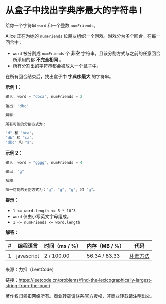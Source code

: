 # 从盒子中找出字典序最大的字符串 I

给你一个字符串 `word` 和一个整数 `numFriends`。

Alice 正在为她的 `numFriends` 位朋友组织一个游戏。游戏分为多个回合，在每一回合中：

- `word` 被分割成 `numFriends` 个 **非空** 字符串，且该分割方式与之前的任意回合所采用的都 **不完全相同** 。
- 所有分割出的字符串都会被放入一个盒子中。

在所有回合结束后，找出盒子中 **字典序最大** 的字符串。

**示例 1：**

``` javascript
输入: word = "dbca", numFriends = 2

输出: "dbc"

解释: 

所有可能的分割方式为：

"d" 和 "bca"。
"db" 和 "ca"。
"dbc" 和 "a"。
```

**示例 2：**

``` javascript
输入: word = "gggg", numFriends = 4

输出: "g"

解释: 

唯一可能的分割方式为："g", "g", "g", 和 "g"。
```

**提示：**

- `1 <= word.length <= 5 * 10^3`
- `word` 仅由小写英文字母组成。
- `1 <= numFriends <= word.length`

**解答：**

**#**|**编程语言**|**时间（ms / %）**|**内存（MB / %）**|**代码**
------|----------|-----------------|----------------|--------
1|javascript|2 / 100.00|56.34 / 83.33|[朴素方法](./javascript/ac_v1.js)

来源：力扣（LeetCode）

链接：https://leetcode.cn/problems/find-the-lexicographically-largest-string-from-the-box-i

著作权归领扣网络所有。商业转载请联系官方授权，非商业转载请注明出处。
